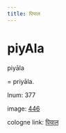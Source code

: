 ```yaml
---
title: पियाल
---
```


# piyAla

piyāla  <div n="P" />= priyāla.

lnum: 377

image: [446](https://www.sanskrit-lexicon.uni-koeln.de/scans/csl-apidev/servepdf.php?dict=snp&page=446)

cologne link: [पियाल](https://sanskrit-lexicon.uni-koeln.de/scans/csl-apidev/getword.php?dict=snp&key=पियाल)

